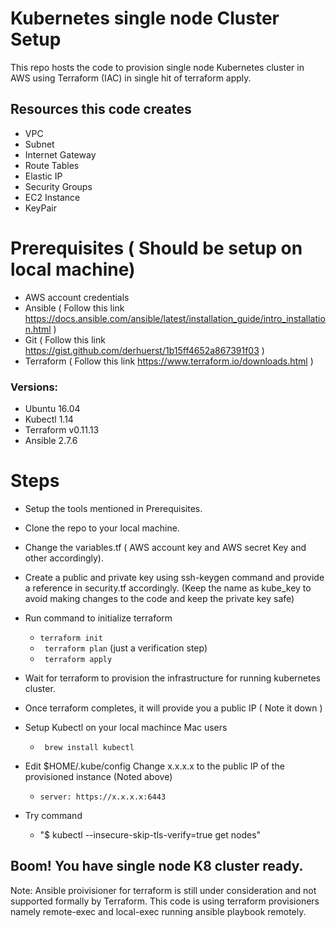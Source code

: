 # Kubernetes single node Cluster Setup

This repo hosts the code to provision single node Kubernetes cluster in AWS using Terraform (IAC) in single hit of terraform apply. 

## Resources this code creates
  - VPC
  - Subnet
  - Internet Gateway
  - Route Tables
  - Elastic IP
  - Security Groups
  - EC2 Instance
  - KeyPair

# Prerequisites ( Should be setup on local machine)
  - AWS account credentials
  - Ansible ( Follow this link https://docs.ansible.com/ansible/latest/installation_guide/intro_installation.html )
  - Git ( Follow this link https://gist.github.com/derhuerst/1b15ff4652a867391f03 )
  - Terraform ( Follow this link https://www.terraform.io/downloads.html )
  
### Versions:

  - Ubuntu 16.04
  - Kubectl 1.14
  - Terraform v0.11.13
  - Ansible 2.7.6
  
# Steps
  - Setup the tools mentioned in Prerequisites.
  - Clone the repo to your local machine.
  - Change the variables.tf  ( AWS account key and AWS secret Key and other accordingly).
  - Create a public and private key using ssh-keygen command and provide a reference in security.tf accordingly. 
    (Keep the name as kube_key to avoid making changes to the code and keep the private key safe)
    
  - Run command to initialize terraform
   
    - ```terraform init``` 
    - ``` terraform plan``` (just a verification step)
    - ``` terraform apply```
  
  - Wait for terraform to provision the infrastructure for running kubernetes cluster.
  - Once terraform completes, it will provide you a public IP ( Note it down )
  - Setup Kubectl on your local machince
    Mac users
    - ``` brew install kubectl```
  - Edit $HOME/.kube/config
    Change x.x.x.x to the public IP of the provisioned instance (Noted above)
    - ```server: https://x.x.x.x:6443```
  - Try command 
    - "$ kubectl --insecure-skip-tls-verify=true get nodes"
    

   ## Boom! You have single node K8 cluster ready.

Note: Ansible proivisioner for terraform is still under consideration and not supported formally by Terraform. This code is using terraform provisioners namely remote-exec and local-exec running ansible playbook remotely.
